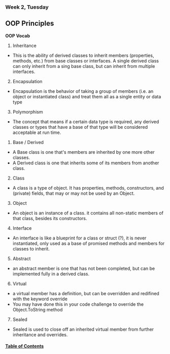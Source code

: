 ### Week 2, Tuesday
## OOP Principles

__OOP Vocab__
1. Inheritance
  - This is the ability of derived classes to inherit members (properties, methods, etc.) from base classes or interfaces. 
  A single derived class can only inherit from a sing base class, but can inherit from multiple interfaces.
2. Encapsulation
  - Encapsulation is the behavior of taking a group of members (i.e. an object or instantiated class) and treat them all as a single 
  entity or data type
3. Polymorphism
  - The concept that means if a certain data type is required, any derived classes or types that have a base of that type will be 
  considered acceptable at run time.
  
1. Base / Derived
  - A Base class is one that's members are inherited by one more other classes.
  - A Derived class is one that inherits some of its members from another class.
2. Class
  - A class is a type of object. It has properties, methods, constructors, and (private) fields, that may or may not be used by an Object.
3. Object
  - An object is an instance of a class. it contains all non-static members of that class, besides its constructors.
4. Interface
  - An interface is like a blueprint for a class or struct (?), it is never instantiated, only used as a base of promised methods and members
  for classes to inherit.
5. Abstract
  - an abstract member is one that has not been completed, but can be implemented fully in a derived class.
6. Virtual
  - a virtual member has a definition, but can be overridden and redifined with the keyword override
  - You may have done this in your code challenge to override the Object.ToString method
7. Sealed
  - Sealed is used to close off an inherited virtual member from further inheritance and overrides. 

#### [Table of Contents](https://hcoggers.github.io/Reading-Notes-Repository/)
